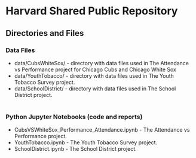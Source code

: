 # Harvard Shared Public Repository
## Directories and Files
### Data Files
* data/CubsWhiteSox/ - directory with data files used in The Attendance vs Performance project for Chicago Cubs and Chicago White Sox
* data/YouthTobacco/ - directory with data files used in The Youth Tobacco Survey project.
* data/SchoolDistrict/ - directory with data files used in The School District project.
<br><br>
### Python Jupyter Notebooks (code and reports)
* CubsVSWhiteSox_Performance_Attendance.ipynb - The Attendance vs Performance project.
* YouthTobacco.ipynb - The Youth Tobacco Survey project.
* SchoolDistrict.ipynb - The School District project.